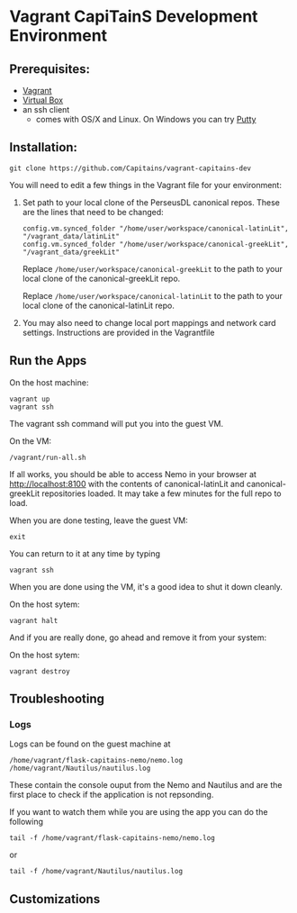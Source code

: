 # Vagrant CapiTainS Development Environment

## Prerequisites:

* [Vagrant](https://www.vagrantup.com/downloads.html)
* [Virtual Box](https://www.virtualbox.org/wiki/Downloads)
* an ssh client 
    * comes with OS/X and Linux. On Windows you can try [Putty](https://www.vagrantup.com/docs/getting-started/)

## Installation:

```
git clone https://github.com/Capitains/vagrant-capitains-dev
```

You will need to edit a few things in the Vagrant file for your environment:

1. Set path to your local clone of the PerseusDL canonical repos. These are the lines that need to be changed:

    ```
    config.vm.synced_folder "/home/user/workspace/canonical-latinLit", "/vagrant_data/latinLit"
    config.vm.synced_folder "/home/user/workspace/canonical-greekLit", "/vagrant_data/greekLit"
    ```

    Replace `/home/user/workspace/canonical-greekLit` to the path to your local clone of the canonical-greekLit repo.

    Replace `/home/user/workspace/canonical-latinLit` to the path to your local clone of the canonical-latinLit repo.

2. You may also need to change local port mappings and network card settings. Instructions are provided in the Vagrantfile

## Run the Apps

On the host machine:

```
vagrant up
vagrant ssh
```

The vagrant ssh command will put you into the guest VM.

On the VM:

```
/vagrant/run-all.sh
```

If all works, you should be able to access Nemo in your browser at [http://localhost:8100](http://localhost:8100) with the contents of canonical-latinLit and canonical-greekLit repositories loaded. It may take a few minutes for the full repo to load.

When you are done testing, leave the guest VM:

```
exit
```

You can return to it at any time by typing

```
vagrant ssh
```

When you are done using the VM, it's a good idea to shut it down cleanly.

On the host sytem:

```
vagrant halt
```

And if you are really done, go ahead and remove it from your system:

On the host sytem:

```
vagrant destroy
```

## Troubleshooting

### Logs

Logs can be found on the guest machine at

```
/home/vagrant/flask-capitains-nemo/nemo.log
/home/vagrant/Nautilus/nautilus.log
```

These contain the console ouput from the Nemo and Nautilus and are the first place to check if the application is not repsonding.

If you want to watch them while you are using the app you can do the following

```
tail -f /home/vagrant/flask-capitains-nemo/nemo.log
```

or 
```
tail -f /home/vagrant/Nautilus/nautilus.log
```

## Customizations

